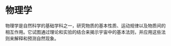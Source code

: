 # 物理学

物理学是自然科学的基础学科之一，研究物质的基本性质、运动规律以及物质间的相互作用。它试图通过理论和实验的结合来揭示宇宙中的基本法则，并应用这些法则来解释和预测自然现象。

<DocsAD/>